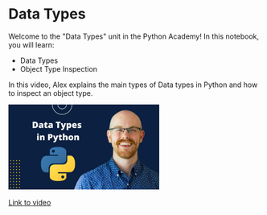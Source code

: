 # Data Types

Welcome to the "Data Types" unit in the Python Academy! In this notebook, you will learn:
  - Data Types
  - Object Type Inspection

In this video, Alex explains the main types of Data types in Python and how to inspect an object type.

<img src="media/ppsCxnNm-JIhd.jpg" alt="The Why's" width="300" height="auto">

[Link to video](https://www.youtube.com/watch?v=ppsCxnNm-JI&t=1048s&pp=ygUZRGF0YSBUeXBlcyBpbiBQeXRob24gYWxleA%3D%3D)